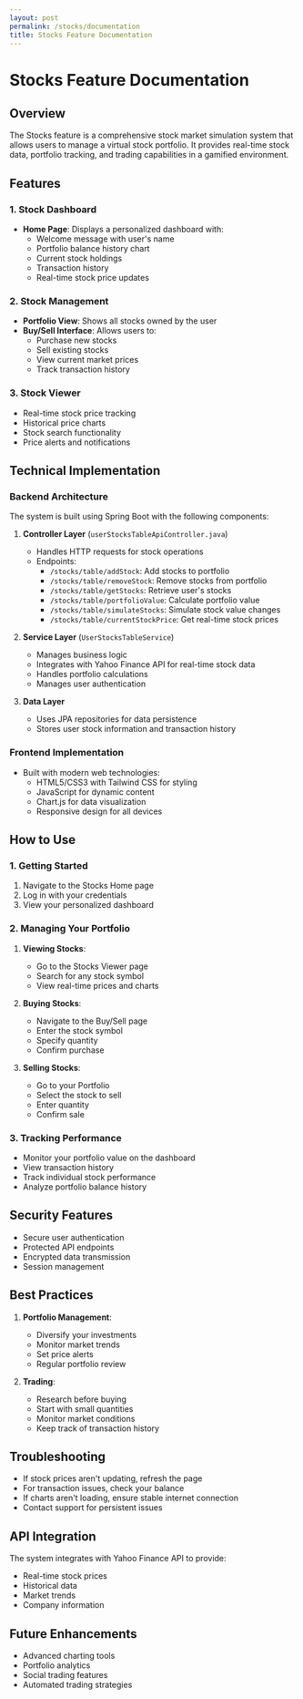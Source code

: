 ```yaml
---
layout: post
permalink: /stocks/documentation
title: Stocks Feature Documentation
---
```


# Stocks Feature Documentation

## Overview

The Stocks feature is a comprehensive stock market simulation system that allows users to manage a virtual stock portfolio. It provides real-time stock data, portfolio tracking, and trading capabilities in a gamified environment.

## Features

### 1. Stock Dashboard

- **Home Page**: Displays a personalized dashboard with:
  - Welcome message with user's name
  - Portfolio balance history chart
  - Current stock holdings
  - Transaction history
  - Real-time stock price updates

### 2. Stock Management

- **Portfolio View**: Shows all stocks owned by the user
- **Buy/Sell Interface**: Allows users to:
  - Purchase new stocks
  - Sell existing stocks
  - View current market prices
  - Track transaction history

### 3. Stock Viewer

- Real-time stock price tracking
- Historical price charts
- Stock search functionality
- Price alerts and notifications

## Technical Implementation

### Backend Architecture

The system is built using Spring Boot with the following components:

1. **Controller Layer** (`userStocksTableApiController.java`)

   - Handles HTTP requests for stock operations
   - Endpoints:
     - `/stocks/table/addStock`: Add stocks to portfolio
     - `/stocks/table/removeStock`: Remove stocks from portfolio
     - `/stocks/table/getStocks`: Retrieve user's stocks
     - `/stocks/table/portfolioValue`: Calculate portfolio value
     - `/stocks/table/simulateStocks`: Simulate stock value changes
     - `/stocks/table/currentStockPrice`: Get real-time stock prices

2. **Service Layer** (`UserStocksTableService`)

   - Manages business logic
   - Integrates with Yahoo Finance API for real-time stock data
   - Handles portfolio calculations
   - Manages user authentication

3. **Data Layer**
   - Uses JPA repositories for data persistence
   - Stores user stock information and transaction history

### Frontend Implementation

- Built with modern web technologies:
  - HTML5/CSS3 with Tailwind CSS for styling
  - JavaScript for dynamic content
  - Chart.js for data visualization
  - Responsive design for all devices

## How to Use

### 1. Getting Started

1. Navigate to the Stocks Home page
2. Log in with your credentials
3. View your personalized dashboard

### 2. Managing Your Portfolio

1. **Viewing Stocks**:

   - Go to the Stocks Viewer page
   - Search for any stock symbol
   - View real-time prices and charts

2. **Buying Stocks**:

   - Navigate to the Buy/Sell page
   - Enter the stock symbol
   - Specify quantity
   - Confirm purchase

3. **Selling Stocks**:
   - Go to your Portfolio
   - Select the stock to sell
   - Enter quantity
   - Confirm sale

### 3. Tracking Performance

- Monitor your portfolio value on the dashboard
- View transaction history
- Track individual stock performance
- Analyze portfolio balance history

## Security Features

- Secure user authentication
- Protected API endpoints
- Encrypted data transmission
- Session management

## Best Practices

1. **Portfolio Management**:

   - Diversify your investments
   - Monitor market trends
   - Set price alerts
   - Regular portfolio review

2. **Trading**:
   - Research before buying
   - Start with small quantities
   - Monitor market conditions
   - Keep track of transaction history

## Troubleshooting

- If stock prices aren't updating, refresh the page
- For transaction issues, check your balance
- If charts aren't loading, ensure stable internet connection
- Contact support for persistent issues

## API Integration

The system integrates with Yahoo Finance API to provide:

- Real-time stock prices
- Historical data
- Market trends
- Company information

## Future Enhancements

- Advanced charting tools
- Portfolio analytics
- Social trading features
- Automated trading strategies

